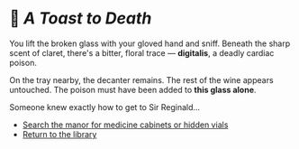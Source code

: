 # 🍷 *A Toast to Death*

You lift the broken glass with your gloved hand and sniff. Beneath the sharp scent of claret, there's a bitter, floral trace — **digitalis**, a deadly cardiac poison.

On the tray nearby, the decanter remains. The rest of the wine appears untouched. The poison must have been added to **this glass alone**.

Someone knew exactly how to get to Sir Reginald...

* [Search the manor for medicine cabinets or hidden vials](./scene-medicine.md)
* [Return to the library](./scene-library.md)